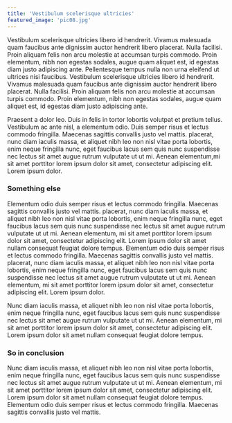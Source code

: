 ```yaml
---
title: 'Vestibulum scelerisque ultricies'
featured_image: 'pic08.jpg'
---
```


Vestibulum scelerisque ultricies libero id hendrerit. Vivamus malesuada quam faucibus ante dignissim auctor
hendrerit libero placerat. Nulla facilisi. Proin aliquam felis non arcu molestie at accumsan turpis commodo.
Proin elementum, nibh non egestas sodales, augue quam aliquet est, id egestas diam justo adipiscing ante.
Pellentesque tempus nulla non urna eleifend ut ultrices nisi faucibus.
Vestibulum scelerisque ultricies libero id hendrerit. Vivamus malesuada quam faucibus ante dignissim auctor
hendrerit libero placerat. Nulla facilisi. Proin aliquam felis non arcu molestie at accumsan turpis commodo.
Proin elementum, nibh non egestas sodales, augue quam aliquet est, id egestas diam justo adipiscing ante.

Praesent a dolor leo. Duis in felis in tortor lobortis volutpat et pretium tellus. Vestibulum ac ante nisl,
a elementum odio. Duis semper risus et lectus commodo fringilla. Maecenas sagittis convallis justo vel mattis. placerat, nunc diam iaculis massa, et aliquet nibh leo non nisl vitae porta lobortis, enim neque fringilla nunc,
eget faucibus lacus sem quis nunc suspendisse nec lectus sit amet augue rutrum vulputate ut ut mi. Aenean elementum,mi sit amet porttitor lorem ipsum dolor sit amet, consectetur adipiscing elit. Lorem ipsum dolor.

### Something else

Elementum odio duis semper risus et lectus commodo fringilla. Maecenas sagittis convallis justo vel mattis.
placerat, nunc diam iaculis massa, et aliquet nibh leo non nisl vitae porta lobortis, enim neque fringilla nunc,
eget faucibus lacus sem quis nunc suspendisse nec lectus sit amet augue rutrum vulputate ut ut mi. Aenean elementum, mi sit amet porttitor lorem ipsum dolor sit amet, consectetur adipiscing elit. Lorem ipsum dolor sit amet nullam consequat feugiat dolore tempus. Elementum odio duis semper risus et lectus commodo fringilla. Maecenas sagittis convallis justo vel mattis. placerat, nunc diam iaculis massa, et aliquet nibh leo non nisl vitae porta lobortis, enim neque fringilla nunc, eget faucibus lacus sem quis nunc suspendisse nec lectus sit amet augue rutrum vulputate ut ut mi. Aenean elementum, mi sit amet porttitor lorem ipsum dolor sit amet, consectetur adipiscing elit. Lorem ipsum dolor.

Nunc diam iaculis massa, et aliquet nibh leo non nisl vitae porta lobortis, enim neque fringilla nunc,
eget faucibus lacus sem quis nunc suspendisse nec lectus sit amet augue rutrum vulputate ut ut mi. Aenean
elementum, mi sit amet porttitor lorem ipsum dolor sit amet, consectetur adipiscing elit. Lorem ipsum dolor
sit amet nullam consequat feugiat dolore tempus.

### So in conclusion

Nunc diam iaculis massa, et aliquet nibh leo non nisl vitae porta lobortis, enim neque fringilla nunc,
eget faucibus lacus sem quis nunc suspendisse nec lectus sit amet augue rutrum vulputate ut ut mi. Aenean
elementum, mi sit amet porttitor lorem ipsum dolor sit amet, consectetur adipiscing elit. Lorem ipsum dolor
sit amet nullam consequat feugiat dolore tempus. Elementum odio duis semper risus et lectus commodo fringilla.
Maecenas sagittis convallis justo vel mattis.
